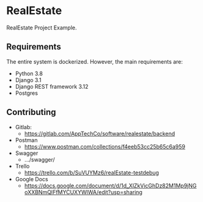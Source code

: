 
# RealEstate

RealEstate Project Example.

## Requirements

The entire system is dockerized. However, the main requirements are:

- Python 3.8
- Django 3.1
- Django REST framework 3.12
- Postgres

## Contributing

- Gitlab:
  - https://gitlab.com/AppTechCo/software/realestate/backend
- Postman
  - https://www.postman.com/collections/f4eeb53cc25b65c6a959
- Swagger
  - .../swagger/
- Trello
  - https://trello.com/b/SuVUYMz6/realEstate-testdebug
- Google Docs
  - https://docs.google.com/document/d/1d_XlZkVicGhDz82M1Mp9jNGoXXBNmQIFfMYCUXYWlWA/edit?usp=sharing
